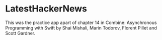 # LatestHackerNews
This was the practice app apart of chapter 14 in Combine: Asynchronous Programming with Swift by Shai Mishali, Marin Todorov, Florent Pillet and Scott Gardner.
